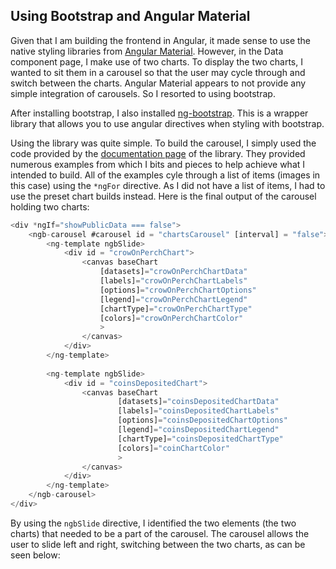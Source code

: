 ## Using Bootstrap and Angular Material

Given that I am building the frontend in Angular, it made sense to use the native styling libraries from [Angular Material](https://material.angular.io/). However, in the Data component page, I make use of two charts. To display the two charts, I wanted to sit them in a carousel so that the user may cycle through and switch between the charts. Angular Material appears to not provide any simple integration of carousels. So I resorted to using bootstrap. 

After installing bootstrap, I also installed [ng-bootstrap](https://ng-bootstrap.github.io/#/home). This is a wrapper library that allows you to use angular directives when styling with bootstrap. 

Using the library was quite simple. To build the carousel, I simply used the code provided by the [documentation page](https://ng-bootstrap.github.io/#/components/carousel/examples) of the library. They provided numerous examples from which I bits and pieces to help achieve what I intended to build. All of the examples cyle through a list of items (images in this case) using the `*ngFor` directive. As I did not have a list of items, I had to use the preset chart builds instead. Here is the final output of the carousel holding two charts: 

```js
<div *ngIf="showPublicData === false">
    <ngb-carousel #carousel id = "chartsCarousel" [interval] = "false">
        <ng-template ngbSlide>
            <div id = "crowOnPerchChart">
                <canvas baseChart
                    [datasets]="crowOnPerchChartData"
                    [labels]="crowOnPerchChartLabels"
                    [options]="crowOnPerchChartOptions"
                    [legend]="crowOnPerchChartLegend"
                    [chartType]="crowOnPerchChartType"
                    [colors]="crowOnPerchChartColor"
                    >
                </canvas>
            </div>
        </ng-template>
    
        <ng-template ngbSlide>
            <div id = "coinsDepositedChart">
                <canvas baseChart
                        [datasets]="coinsDepositedChartData"
                        [labels]="coinsDepositedChartLabels"
                        [options]="coinsDepositedChartOptions"
                        [legend]="coinsDepositedChartLegend"
                        [chartType]="coinsDepositedChartType"
                        [colors]="coinChartColor"
                        >
                </canvas>
            </div>
        </ng-template>
    </ngb-carousel>
</div>
```
By using the `ngbSlide` directive, I identified the two elements (the two charts) that needed to be a part of the carousel. The carousel allows the user to slide left and right, switching between the two charts, as can be seen below:


